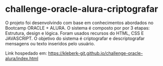 # challenge-oracle-alura-criptografar
O projeto foi desenvolvindo com base em conhecimentos abordados no Bootcamp ORACLE + ALURA.
O sistema é composto por por 3 etapas: Estrutura, design e lógica. Foram usados recursos do HTML, CSS E JAVASCRIPT.
O objetivo do sistema é criptografar e descriptografar mensagens ou texto inseridos pelo usuário. 

Link hospedado em: https://kleberk-git.github.io/challenge-oracle-alura/index.html
